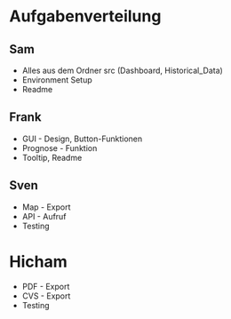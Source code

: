 # Aufgabenverteilung

## Sam
- Alles aus dem Ordner src (Dashboard, Historical_Data)
- Environment Setup
- Readme
## Frank
- GUI - Design, Button-Funktionen
- Prognose - Funktion
- Tooltip, Readme
## Sven
- Map - Export
- API - Aufruf
- Testing
# Hicham
- PDF - Export
- CVS - Export
- Testing
